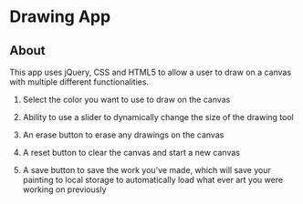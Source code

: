 # Drawing App

## About

This app uses jQuery, CSS and HTML5 to allow a user to draw on a canvas with multiple different functionalities.

1. Select the color you want to use to draw on the canvas

2. Ability to use a slider to dynamically change the size of the drawing tool

3. An erase button to erase any drawings on the canvas

4. A reset button to clear the canvas and start a new canvas

5. A save button to save the work you've made, which will save your painting to local storage to automatically load what ever art you were working on previously
